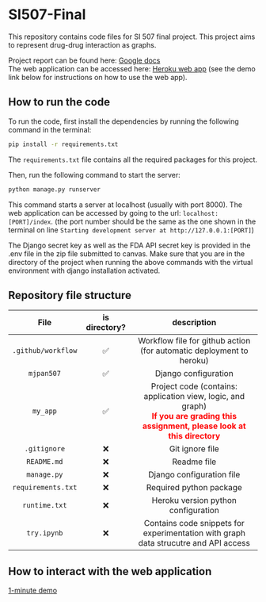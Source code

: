 # SI507-Final

This repository contains code files for SI 507 final project.
This project aims to represent drug-drug interaction as graphs.

Project report can be found here: [Google docs](https://docs.google.com/document/d/1IB7vYoPBKedIA_RoMFylsc4cCSRefzhItVSUIK1HF5c/edit?usp=sharing)\
The web application can be accessed here: [Heroku web app](https://mjpan-fp507-2d393f67a958.herokuapp.com/index) (see the demo link below for instructions on how to use the web app). 

## How to run the code

To run the code, first install the dependencies by running the following command in the terminal:

```bash
pip install -r requirements.txt
```

The `requirements.txt` file contains all the required packages for this project.

Then, run the following command to start the server:

```bash
python manage.py runserver
```

This command starts a server at localhost (usually with port 8000). The web application can be accessed by going to the url: `localhost:[PORT]/index`. (the port number should be the same as the one shown in the terminal on line `Starting development server at http://127.0.0.1:[PORT]`)

The Django secret key as well as the FDA API secret key is provided in the .env file in the zip file submitted to canvas. Make sure that you are in the directory of the project when running the above commands with the virtual environment with django installation activated.

## Repository file structure

| File  | is directory?  | description |
|:-----:  |:-----:  |:-----:  |
| `.github/workflow` | ✅ | Workflow file for github action (for automatic deployment to heroku) |
|`mjpan507`  | ✅ |  Django configuration |
| `my_app` | ✅ | Project code (contains: application view, logic, and graph) <br><strong style="color:red"> If you are grading this assignment, please look at this directory </strong> |
| `.gitignore` | ❌ |  Git ignore file |
| `README.md` | ❌ | Readme file |
| `manage.py`|❌ | Django configuration file |
| `requirements.txt` | ❌| Required python package |
| `runtime.txt` | ❌| Heroku version python configuration |
| `try.ipynb` | ❌| Contains code snippets for experimentation with graph data strucutre and API access  |

## How to interact with the web application

[1-minute demo](https://drive.google.com/file/d/1OWcb8oovu2z5seZLCm__oaMao2jOr3b7/view?usp=sharing)

